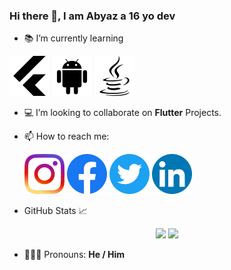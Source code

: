 ### Hi there 👋, I am Abyaz a 16 yo dev

- 📚 I’m currently learning

![](./icons/flutter_icon.png)
![](./icons/android_icon.png)
![](./icons/java.png)

- 💻 I’m looking to collaborate on **Flutter** Projects.

- 📫 How to reach me:<br />

  [![](./icons/ig_icon.png)](https://www.instagram.com/abyazkhalid/?hl=en)
    [![](./icons/facebook_icon.png)](https://www.facebook.com/muhammad.abyaz.921)
      [![](./icons/twitter_icon.png)](https://twitter.com/MuhammadAbyaz1)
        [![](./icons/linkedin_icon.png)](https://www.linkedin.com/in/muhammad-abyaz-302172204/)

- GitHub Stats 📈
<p align="center">
<img src='https://github-readme-stats.vercel.app/api?username=MuhammadAbyaz&show_icons=true&theme=nightowl' height:'50'>
<img src='https://github-readme-stats.vercel.app/api/top-langs/?username=MuhammadAbyaz&theme=nightowl'>
  
- 💁🏻‍♂️ Pronouns: **He / Him**
